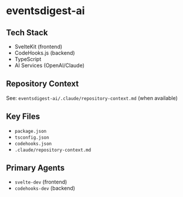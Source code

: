 # eventsdigest-ai

<!-- NOTE: This file will be slimmed down further. 
     The definitive technical context should live in the repository itself at:
     eventsdigest-ai/.claude/repository-context.md (or similar)
     This file serves only as a minimal pointer. -->

## Tech Stack
- SvelteKit (frontend) <!-- TODO: Verify version -->
- CodeHooks.js (backend) <!-- TODO: Verify version -->
- TypeScript
- AI Services (OpenAI/Claude) <!-- TODO: Verify which services -->

## Repository Context
See: `eventsdigest-ai/.claude/repository-context.md` (when available)

## Key Files
- `package.json`
- `tsconfig.json`
- `codehooks.json` <!-- TODO: Verify CodeHooks config file name -->
- `.claude/repository-context.md` <!-- TODO: Create in actual repo -->

## Primary Agents
- `svelte-dev` (frontend)
- `codehooks-dev` (backend)